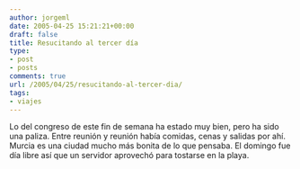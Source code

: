 ```yaml
---
author: jorgeml
date: 2005-04-25 15:21:21+00:00
draft: false
title: Resucitando al tercer día
type: 
- post
- posts
comments: true
url: /2005/04/25/resucitando-al-tercer-dia/
tags:
- viajes
---
```


Lo del congreso de este fin de semana ha estado muy bien, pero ha sido una paliza. Entre reunión y reunión había comidas, cenas y salidas por ahí. Murcia es una ciudad mucho más bonita de lo que pensaba. El domingo fue día libre así que un servidor aprovechó para tostarse en la playa.
